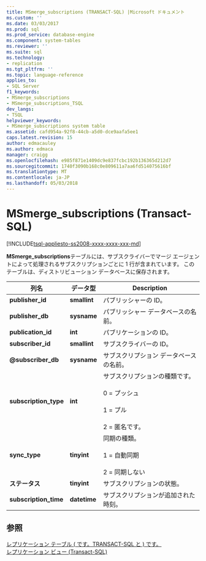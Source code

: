 ```yaml
---
title: MSmerge_subscriptions (TRANSACT-SQL) |Microsoft ドキュメント
ms.custom: ''
ms.date: 03/03/2017
ms.prod: sql
ms.prod_service: database-engine
ms.component: system-tables
ms.reviewer: ''
ms.suite: sql
ms.technology:
- replication
ms.tgt_pltfrm: ''
ms.topic: language-reference
applies_to:
- SQL Server
f1_keywords:
- MSmerge_subscriptions
- MSmerge_subscriptions_TSQL
dev_langs:
- TSQL
helpviewer_keywords:
- MSmerge_subscriptions system table
ms.assetid: cafd954a-92f8-44cb-a5d0-dce9aafa5ee1
caps.latest.revision: 15
author: edmacauley
ms.author: edmaca
manager: craigg
ms.openlocfilehash: e985f871e1409dc9e837fcbc192b136365d212d7
ms.sourcegitcommit: 1740f3090b168c0e809611a7aa6fd514075616bf
ms.translationtype: MT
ms.contentlocale: ja-JP
ms.lasthandoff: 05/03/2018
---
```

# <a name="msmergesubscriptions-transact-sql"></a>MSmerge_subscriptions (Transact-SQL)
[!INCLUDE[tsql-appliesto-ss2008-xxxx-xxxx-xxx-md](../../includes/tsql-appliesto-ss2008-xxxx-xxxx-xxx-md.md)]

  **MSmerge_subscriptions**テーブルには、サブスクライバーでマージ エージェントによって処理されるサブスクリプションごとに 1 行が含まれています。 このテーブルは、ディストリビューション データベースに保存されます。  
  
|列名|データ型|Description|  
|-----------------|---------------|-----------------|  
|**publisher_id**|**smallint**|パブリッシャーの ID。|  
|**publisher_db**|**sysname**|パブリッシャー データベースの名前。|  
|**publication_id**|**int**|パブリケーションの ID。|  
|**subscriber_id**|**smallint**|サブスクライバーの ID。|  
|**@subscriber_db**|**sysname**|サブスクリプション データベースの名前。|  
|**subscription_type**|**int**|サブスクリプションの種類です。<br /><br /> 0 = プッシュ<br /><br /> 1 = プル<br /><br /> 2 = 匿名です。|  
|**sync_type**|**tinyint**|同期の種類。<br /><br /> 1 = 自動同期<br /><br /> 2 = 同期しない|  
|**ステータス**|**tinyint**|サブスクリプションの状態。|  
|**subscription_time**|**datetime**|サブスクリプションが追加された時刻。|  
  
## <a name="see-also"></a>参照  
 [レプリケーション テーブル &#40; です。TRANSACT-SQL と &#41; です。](../../relational-databases/system-tables/replication-tables-transact-sql.md)   
 [レプリケーション ビュー &#40;Transact-SQL&#41;](../../relational-databases/system-views/replication-views-transact-sql.md)  
  
  
